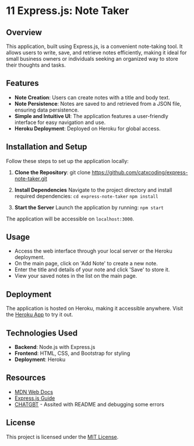 # 11 Express.js: Note Taker

## Overview
This application, built using Express.js, is a convenient note-taking tool. It allows users to write, save, and retrieve notes efficiently, making it ideal for small business owners or individuals seeking an organized way to store their thoughts and tasks.

## Features
- **Note Creation**: Users can create notes with a title and body text.
- **Note Persistence**: Notes are saved to and retrieved from a JSON file, ensuring data persistence.
- **Simple and Intuitive UI**: The application features a user-friendly interface for easy navigation and use.
- **Heroku Deployment**: Deployed on Heroku for global access.

## Installation and Setup
Follow these steps to set up the application locally:

1. **Clone the Repository**: git clone https://github.com/catxcoding/express-note-taker.git

2. **Install Dependencies**
Navigate to the project directory and install required dependencies:
`cd express-note-taker`
`npm install`

3. **Start the Server**
Launch the application by running: `npm start`

The application will be accessible on `localhost:3000`.

## Usage
- Access the web interface through your local server or the Heroku deployment.
- On the main page, click on 'Add Note' to create a new note.
- Enter the title and details of your note and click 'Save' to store it.
- View your saved notes in the list on the main page.

## Deployment
The application is hosted on Heroku, making it accessible anywhere. Visit the [Heroku App](https://git.heroku.com/frozen-shelf-79993.git) to try it out.

## Technologies Used
- **Backend**: Node.js with Express.js
- **Frontend**: HTML, CSS, and Bootstrap for styling
- **Deployment**: Heroku

## Resources

- [MDN Web Docs](https://developer.mozilla.org/en-US/) 
- [Express.js Guide](https://expressjs.com/en/guide/routing.html)
- [CHATGBT](https://openai.com/chatgpt) - Assited with README and debugging some errors 


## License
This project is licensed under the [MIT License](https://choosealicense.com/licenses/mit/).

